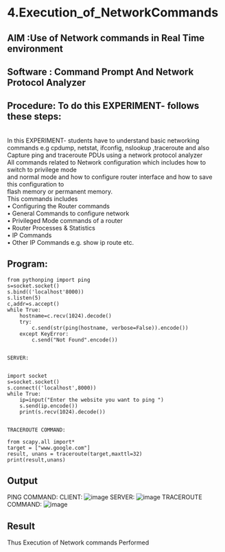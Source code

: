 # 4.Execution_of_NetworkCommands
## AIM :Use of Network commands in Real Time environment
## Software : Command Prompt And Network Protocol Analyzer
## Procedure: To do this EXPERIMENT- follows these steps:
<BR>
In this EXPERIMENT- students have to understand basic networking commands e.g cpdump, netstat, ifconfig, nslookup ,traceroute and also Capture ping and traceroute PDUs using a network protocol analyzer 
<BR>
All commands related to Network configuration which includes how to switch to privilege mode
<BR>
and normal mode and how to configure router interface and how to save this configuration to
<BR>
flash memory or permanent memory.
<BR>
This commands includes
<BR>
• Configuring the Router commands
<BR>
• General Commands to configure network
<BR>
• Privileged Mode commands of a router 
<BR>
• Router Processes & Statistics
<BR>
• IP Commands
<BR>
• Other IP Commands e.g. show ip route etc.
<BR>

## Program:
```
from pythonping import ping 
s=socket.socket() 
s.bind(('localhost'8000)) 
s.listen(5) 
c,addr=s.accept() 
while True: 
    hostname=c.recv(1024).decode() 
    try: 
        c.send(str(ping(hostname, verbose=False)).encode()) 
    except KeyError: 
        c.send("Not Found".encode())


SERVER:


import socket 
s=socket.socket() 
s.connect(('localhost',8000)) 
while True: 
    ip=input("Enter the website you want to ping ") 
    s.send(ip.encode()) 
    print(s.recv(1024).decode())


TRACEROUTE COMMAND:

from scapy.all import* 
target = ["www.google.com"] 
result, unans = traceroute(target,maxttl=32) 
print(result,unans)
```
## Output
PING COMMAND:
CLIENT:
![image](https://github.com/MaithreyanDinakaran/4.Execution_of_NetworkCommends/assets/119104032/c8c43dae-42a0-432d-935e-49b716000c0a)
SERVER:
![image](https://github.com/MaithreyanDinakaran/4.Execution_of_NetworkCommends/assets/119104032/9f732b9c-417b-42ca-b213-88bca45808ca)
TRACEROUTE COMMAND:
![image](https://github.com/MaithreyanDinakaran/4.Execution_of_NetworkCommends/assets/119104032/5a329cff-f737-4f74-b840-b587001f3564)


## Result
Thus Execution of Network commands Performed 
